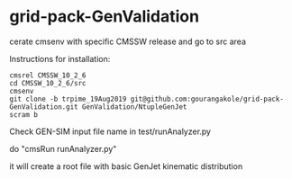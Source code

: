 # grid-pack-GenValidation
cerate cmsenv with specific CMSSW release and go to src area

Instructions for installation:
 ```
 cmsrel CMSSW_10_2_6
 cd CMSSW_10_2_6/src
 cmsenv
 git clone -b trpime_19Aug2019 git@github.com:gourangakole/grid-pack-GenValidation.git GenValidation/NtupleGenJet
 scram b
 ```

Check GEN-SIM input file name in test/runAnalyzer.py  

do "cmsRun runAnalyzer.py"

it will create a root file with basic GenJet kinematic distribution
